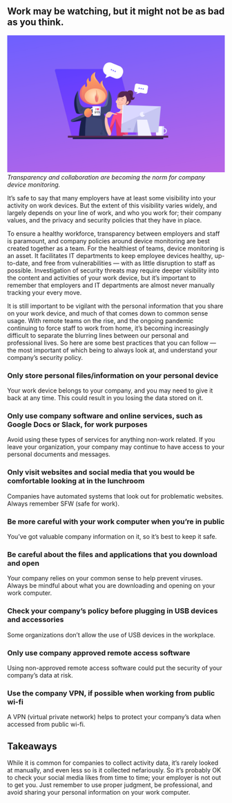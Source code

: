 ## Work may be watching, but it might not be as bad as you think.

![A friendly eye of Sauron watching someone work](../website/assets/images/articles/work-may-be-watching-but-it-might-not-be-as-bad-as-you-think-cover-800x502@2x.png)
*Transparency and collaboration are becoming the norm for company device monitoring.*

It’s safe to say that many employers have at least some visibility into your activity on work devices. But the extent of this visibility varies widely, and largely depends on your line of work, and who you work for; their company values, and the privacy and security policies that they have in place.

To ensure a healthy workforce, transparency between employers and staff is paramount, and company policies around device monitoring are best created together as a team. For the healthiest of teams, device monitoring is an asset. It facilitates IT departments to keep employee devices healthy, up-to-date, and free from vulnerabilities — with as little disruption to staff as possible. Investigation of security threats may require deeper visibility into the content and activities of your work device, but it’s important to remember that employers and IT departments are almost never manually tracking your every move.

It is still important to be vigilant with the personal information that you share on your work device, and much of that comes down to common sense usage. With remote teams on the rise, and the ongoing pandemic continuing to force staff to work from home, it’s becoming increasingly difficult to separate the blurring lines between our personal and professional lives. So here are some best practices that you can follow — the most important of which being to always look at, and understand your company’s security policy.

### Only store personal files/information on your personal device

Your work device belongs to your company, and you may need to give it back at any time. This could result in you losing the data stored on it.

### Only use company software and online services, such as Google Docs or Slack, for work purposes

Avoid using these types of services for anything non-work related. If you leave your organization, your company may continue to have access to your personal documents and messages.

### Only visit websites and social media that you would be comfortable looking at in the lunchroom

Companies have automated systems that look out for problematic websites. Always remember SFW (safe for work).

### Be more careful with your work computer when you’re in public

You’ve got valuable company information on it, so it’s best to keep it safe.

### Be careful about the files and applications that you download and open

Your company relies on your common sense to help prevent viruses. Always be mindful about what you are downloading and opening on your work computer.

### Check your company’s policy before plugging in USB devices and accessories

Some organizations don’t allow the use of USB devices in the workplace.

### Only use company approved remote access software

Using non-approved remote access software could put the security of your company’s data at risk.

### Use the company VPN, if possible when working from public wi-fi

A VPN (virtual private network) helps to protect your company’s data when accessed from public wi-fi.

## Takeaways

While it is common for companies to collect activity data, it’s rarely looked at manually, and even less so is it collected nefariously. So it’s probably OK to check your social media likes from time to time; your employer is not out to get you. Just remember to use proper judgment, be professional, and avoid sharing your personal information on your work computer.

<meta name="category" value="product">
<meta name="authorFullName" value="Mike Thomas">
<meta name="authorGitHubUsername" value="mike-j-thomas">
<meta name="publishedOn" value="2021-10-22">
<meta name="articleTitle" value="Work may be watching, but it might not be as bad as you think.">
<meta name="articleImageUrl" value="../website/assets/images/articles/work-may-be-watching-but-it-might-not-be-as-bad-as-you-think-cover-800x502@2x.png">